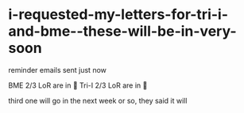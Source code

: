 # i-requested-my-letters-for-tri-i-and-bme--these-will-be-in-very-soon

reminder emails sent just now

BME 2/3 LoR are in 🥳
Tri-I 2/3 LoR are in 🥳

third one will go in the next week or so, they said it will
